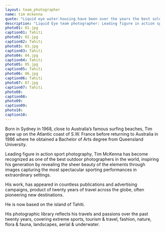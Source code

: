 ```yaml
---
layout: team_photographer
name: tim mckenna
quote: "Liquid eye water-housing have been over the years the best solution for my action water-sport and underwater photography. They are the lightest, most compact and strongest housings on the market. Their exclusive two stage trigger is amazing. I highly recommend them."
description: "Liquid Eye team photographer: Leading figure in action sport photography, Tim McKenna has become recognized as one of the best outdoor photographers in the world, inspiring his generation by revealing the sheer beauty of the elements through images."
photo01: 01.jpg
caption01: Tahiti
photo02: 02.jpg
caption02: Tahiti
photo03: 03.jpg
caption03: Tahiti
photo04: 04.jpg
caption04: Tahiti
photo05: 05.jpg
caption05: Tahiti
photo06: 06.jpg
caption06: Tahiti
photo07: 07.jpg
caption07: Tahiti
photo08:
caption08:
photo09:
caption09:
photo10:
caption10:
---
```

Born in Sydney in 1968, close to Australia’s famous surfing beaches, Tim grew up on the Atlantic coast of S.W. France before returning to Australia in 1986 where he obtained a Bachelor of Arts degree from Queensland University.

Leading figure in action sport photography, Tim McKenna has become recognized as one of the best outdoor photographers in the world, inspiring his generation by revealing the sheer beauty of the elements through images capturing the most spectacular sporting performances in extraordinary settings.

His work, has appeared in countless publications and advertising campaigns, product of twenty years of travel across the globe, often pioneering new destinations.

He is now based on the island of Tahiti.

His photographic library reflects his travels and passions over the past twenty years, covering extreme sports, tourism & travel, fashion, nature, flora & fauna, landscapes, aerial & underwater.
